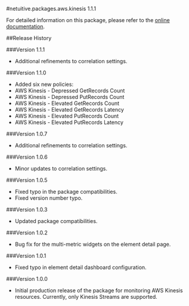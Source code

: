 #netuitive.packages.aws.kinesis 1.1.1

For detailed information on this package, please refer to the [online documentation](https://help.app.netuitive.com/Content/Misc/Datasources/AWS/new_aws_datasource.htm).

##Release History

###Version 1.1.1

* Additional refinements to correlation settings.

###Version 1.1.0

* Added six new policies:
 * AWS Kinesis - Depressed GetRecords Count
 * AWS Kinesis - Depressed PutRecords Count
 * AWS Kinesis - Elevated GetRecords Count
 * AWS Kinesis - Elevated GetRecords Latency
 * AWS Kinesis - Elevated PutRecords Count
 * AWS Kinesis - Elevated PutRecords Latency

###Version 1.0.7

* Additional refinements to correlation settings.

###Version 1.0.6

* Minor updates to correlation settings.

###Version 1.0.5

* Fixed typo in the package compatibilities.
* Fixed version number typo.

###Version 1.0.3

* Updated package compatibilities.

###Version 1.0.2

* Bug fix for the multi-metric widgets on the element detail page.

###Version 1.0.1

* Fixed typo in element detail dashboard configuration.

###Version 1.0.0

* Initial production release of the package for monitoring AWS Kinesis resources.  Currently, only Kinesis Streams are supported.